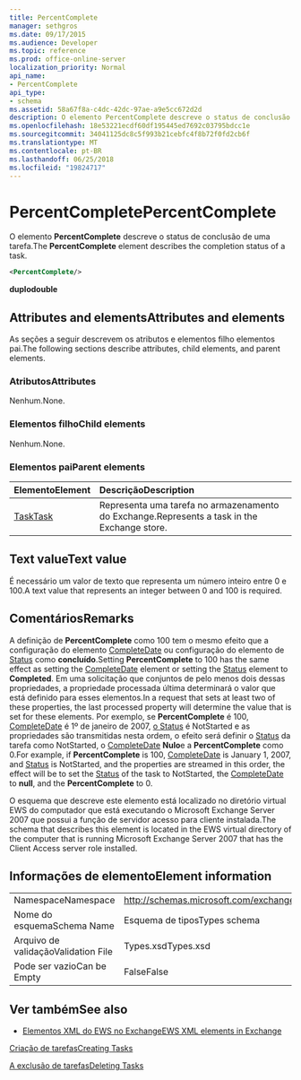 ```yaml
---
title: PercentComplete
manager: sethgros
ms.date: 09/17/2015
ms.audience: Developer
ms.topic: reference
ms.prod: office-online-server
localization_priority: Normal
api_name:
- PercentComplete
api_type:
- schema
ms.assetid: 58a67f8a-c4dc-42dc-97ae-a9e5cc672d2d
description: O elemento PercentComplete descreve o status de conclusão de uma tarefa.
ms.openlocfilehash: 18e53221ecdf60df195445ed7692c03795bdcc1e
ms.sourcegitcommit: 34041125dc8c5f993b21cebfc4f8b72f0fd2cb6f
ms.translationtype: MT
ms.contentlocale: pt-BR
ms.lasthandoff: 06/25/2018
ms.locfileid: "19824717"
---
```

# <a name="percentcomplete"></a><span data-ttu-id="68b44-103">PercentComplete</span><span class="sxs-lookup"><span data-stu-id="68b44-103">PercentComplete</span></span>

<span data-ttu-id="68b44-104">O elemento **PercentComplete** descreve o status de conclusão de uma tarefa.</span><span class="sxs-lookup"><span data-stu-id="68b44-104">The **PercentComplete** element describes the completion status of a task.</span></span> 
  
```xml
<PercentComplete/>
```

 <span data-ttu-id="68b44-105">**duplo**</span><span class="sxs-lookup"><span data-stu-id="68b44-105">**double**</span></span>
## <a name="attributes-and-elements"></a><span data-ttu-id="68b44-106">Attributes and elements</span><span class="sxs-lookup"><span data-stu-id="68b44-106">Attributes and elements</span></span>

<span data-ttu-id="68b44-107">As seções a seguir descrevem os atributos e elementos filho elementos pai.</span><span class="sxs-lookup"><span data-stu-id="68b44-107">The following sections describe attributes, child elements, and parent elements.</span></span>
  
### <a name="attributes"></a><span data-ttu-id="68b44-108">Atributos</span><span class="sxs-lookup"><span data-stu-id="68b44-108">Attributes</span></span>

<span data-ttu-id="68b44-109">Nenhum.</span><span class="sxs-lookup"><span data-stu-id="68b44-109">None.</span></span>
  
### <a name="child-elements"></a><span data-ttu-id="68b44-110">Elementos filho</span><span class="sxs-lookup"><span data-stu-id="68b44-110">Child elements</span></span>

<span data-ttu-id="68b44-111">Nenhum.</span><span class="sxs-lookup"><span data-stu-id="68b44-111">None.</span></span>
  
### <a name="parent-elements"></a><span data-ttu-id="68b44-112">Elementos pai</span><span class="sxs-lookup"><span data-stu-id="68b44-112">Parent elements</span></span>

|<span data-ttu-id="68b44-113">**Elemento**</span><span class="sxs-lookup"><span data-stu-id="68b44-113">**Element**</span></span>|<span data-ttu-id="68b44-114">**Descrição**</span><span class="sxs-lookup"><span data-stu-id="68b44-114">**Description**</span></span>|
|:-----|:-----|
|[<span data-ttu-id="68b44-115">Task</span><span class="sxs-lookup"><span data-stu-id="68b44-115">Task</span></span>](task.md) <br/> |<span data-ttu-id="68b44-116">Representa uma tarefa no armazenamento do Exchange.</span><span class="sxs-lookup"><span data-stu-id="68b44-116">Represents a task in the Exchange store.</span></span>  <br/> |
   
## <a name="text-value"></a><span data-ttu-id="68b44-117">Text value</span><span class="sxs-lookup"><span data-stu-id="68b44-117">Text value</span></span>

<span data-ttu-id="68b44-118">É necessário um valor de texto que representa um número inteiro entre 0 e 100.</span><span class="sxs-lookup"><span data-stu-id="68b44-118">A text value that represents an integer between 0 and 100 is required.</span></span>
  
## <a name="remarks"></a><span data-ttu-id="68b44-119">Comentários</span><span class="sxs-lookup"><span data-stu-id="68b44-119">Remarks</span></span>

<span data-ttu-id="68b44-120">A definição de **PercentComplete** como 100 tem o mesmo efeito que a configuração do elemento [CompleteDate](completedate.md) ou configuração do elemento de [Status](status.md) como **concluído**.</span><span class="sxs-lookup"><span data-stu-id="68b44-120">Setting **PercentComplete** to 100 has the same effect as setting the [CompleteDate](completedate.md) element or setting the [Status](status.md) element to **Completed**.</span></span> <span data-ttu-id="68b44-121">Em uma solicitação que conjuntos de pelo menos dois dessas propriedades, a propriedade processada última determinará o valor que está definido para esses elementos.</span><span class="sxs-lookup"><span data-stu-id="68b44-121">In a request that sets at least two of these properties, the last processed property will determine the value that is set for these elements.</span></span> <span data-ttu-id="68b44-122">Por exemplo, se **PercentComplete** é 100, [CompleteDate](completedate.md) é 1º de janeiro de 2007, [o Status](status.md) é NotStarted e as propriedades são transmitidas nesta ordem, o efeito será definir o [Status](status.md) da tarefa como NotStarted, o [ CompleteDate](completedate.md) **Nulo**e a **PercentComplete** como 0.</span><span class="sxs-lookup"><span data-stu-id="68b44-122">For example, if **PercentComplete** is 100, [CompleteDate](completedate.md) is January 1, 2007, and [Status](status.md) is NotStarted, and the properties are streamed in this order, the effect will be to set the [Status](status.md) of the task to NotStarted, the [CompleteDate](completedate.md) to **null**, and the **PercentComplete** to 0.</span></span> 
  
<span data-ttu-id="68b44-123">O esquema que descreve este elemento está localizado no diretório virtual EWS do computador que está executando o Microsoft Exchange Server 2007 que possui a função de servidor acesso para cliente instalada.</span><span class="sxs-lookup"><span data-stu-id="68b44-123">The schema that describes this element is located in the EWS virtual directory of the computer that is running Microsoft Exchange Server 2007 that has the Client Access server role installed.</span></span>
  
## <a name="element-information"></a><span data-ttu-id="68b44-124">Informações de elemento</span><span class="sxs-lookup"><span data-stu-id="68b44-124">Element information</span></span>

|||
|:-----|:-----|
|<span data-ttu-id="68b44-125">Namespace</span><span class="sxs-lookup"><span data-stu-id="68b44-125">Namespace</span></span>  <br/> |http://schemas.microsoft.com/exchange/services/2006/types  <br/> |
|<span data-ttu-id="68b44-126">Nome do esquema</span><span class="sxs-lookup"><span data-stu-id="68b44-126">Schema Name</span></span>  <br/> |<span data-ttu-id="68b44-127">Esquema de tipos</span><span class="sxs-lookup"><span data-stu-id="68b44-127">Types schema</span></span>  <br/> |
|<span data-ttu-id="68b44-128">Arquivo de validação</span><span class="sxs-lookup"><span data-stu-id="68b44-128">Validation File</span></span>  <br/> |<span data-ttu-id="68b44-129">Types.xsd</span><span class="sxs-lookup"><span data-stu-id="68b44-129">Types.xsd</span></span>  <br/> |
|<span data-ttu-id="68b44-130">Pode ser vazio</span><span class="sxs-lookup"><span data-stu-id="68b44-130">Can be Empty</span></span>  <br/> |<span data-ttu-id="68b44-131">False</span><span class="sxs-lookup"><span data-stu-id="68b44-131">False</span></span>  <br/> |
   
## <a name="see-also"></a><span data-ttu-id="68b44-132">Ver também</span><span class="sxs-lookup"><span data-stu-id="68b44-132">See also</span></span>



- [<span data-ttu-id="68b44-133">Elementos XML do EWS no Exchange</span><span class="sxs-lookup"><span data-stu-id="68b44-133">EWS XML elements in Exchange</span></span>](ews-xml-elements-in-exchange.md)


[<span data-ttu-id="68b44-134">Criação de tarefas</span><span class="sxs-lookup"><span data-stu-id="68b44-134">Creating Tasks</span></span>](http://msdn.microsoft.com/library/0ef97334-e8a0-4f67-a23a-dd9e2bbad49f%28Office.15%29.aspx)
  
[<span data-ttu-id="68b44-135">A exclusão de tarefas</span><span class="sxs-lookup"><span data-stu-id="68b44-135">Deleting Tasks</span></span>](http://msdn.microsoft.com/library/a3d7e25f-8a35-4901-b1d9-d31f418ab340%28Office.15%29.aspx)

